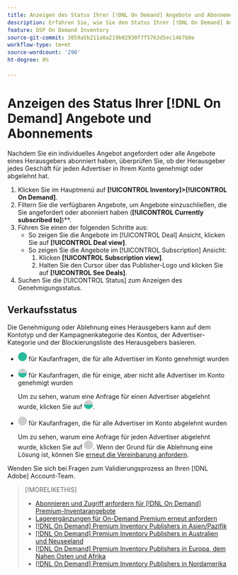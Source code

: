 ```yaml
---
title: Anzeigen des Status Ihrer [!DNL On Demand] Angebote und Abonnements
description: Erfahren Sie, wie Sie den Status Ihrer [!DNL On Demand] Angebote und Abonnements bearbeiten.
feature: DSP On Demand Inventory
source-git-commit: 3059a5b211a8a219b02930f7f5763d5ec1467b8e
workflow-type: tm+mt
source-wordcount: '290'
ht-degree: 0%

---
```


# Anzeigen des Status Ihrer [!DNL On Demand] Angebote und Abonnements

Nachdem Sie ein individuelles Angebot angefordert oder alle Angebote eines Herausgebers abonniert haben, überprüfen Sie, ob der Herausgeber jedes Geschäft für jeden Advertiser in Ihrem Konto genehmigt oder abgelehnt hat.

1. Klicken Sie im Hauptmenü auf **[!UICONTROL Inventory]>[!UICONTROL On Demand]**.
1. Filtern Sie die verfügbaren Angebote, um Angebote einzuschließen, die Sie angefordert oder abonniert haben (**[!UICONTROL Currently subscribed to]**)**.
1. Führen Sie einen der folgenden Schritte aus:
   * So zeigen Sie die Angebote im [!UICONTROL Deal] Ansicht, klicken Sie auf **[!UICONTROL Deal view]**.
   * So zeigen Sie die Angebote im [!UICONTROL Subscription] Ansicht:
      1. Klicken **[!UICONTROL Subscription view]**.
      1. Halten Sie den Cursor über das Publisher-Logo und klicken Sie auf **[!UICONTROL See Deals]**.
1. Suchen Sie die [!UICONTROL Status] zum Anzeigen des Genehmigungsstatus.

## Verkaufsstatus

Die Genehmigung oder Ablehnung eines Herausgebers kann auf dem Kontotyp und der Kampagnenkategorie des Kontos, der Advertiser-Kategorie und der Blockierungsliste des Herausgebers basieren.

* ![vollständig genehmigt](/help/dsp/assets/approved.png) für Kaufanfragen, die für alle Advertiser im Konto genehmigt wurden

* ![teilweise genehmigt](/help/dsp/assets/partly-approved.png) für Kaufanfragen, die für einige, aber nicht alle Advertiser im Konto genehmigt wurden

   Um zu sehen, warum eine Anfrage für einen Advertiser abgelehnt wurde, klicken Sie auf ![teilweise genehmigt](/help/dsp/assets/partly-approved.png).

* ![Abgelehnt](/help/dsp/assets/denied.png) für Kaufanfragen, die für alle Advertiser im Konto abgelehnt wurden

   Um zu sehen, warum eine Anfrage für jeden Advertiser abgelehnt wurde, klicken Sie auf ![Abgelehnt](/help/dsp/assets/denied.png). Wenn der Grund für die Ablehnung eine Lösung ist, können Sie [erneut die Vereinbarung anfordern](/help/dsp/inventory/on-demand-inventory-rerequest.md).

Wenden Sie sich bei Fragen zum Validierungsprozess an Ihren [!DNL Adobe] Account-Team.

>[!MORELIKETHIS]
>
>* [Abonnieren und Zugriff anfordern für [!DNL On Demand] Premium-Inventarangebote](on-demand-inventory-subscribe.md)
>* [Lagerergänzungen für On-Demand Premium erneut anfordern](on-demand-inventory-rerequest.md)
>* [[!DNL On Demand] Premium Inventory Publishers in Asien/Pazifik](on-demand-inventory-publishers-apac.md)
>* [[!DNL On Demand] Premium Inventory Publishers in Australien und Neuseeland](on-demand-inventory-publishers-anz.md)
>* [[!DNL On Demand] Premium Inventory Publishers in Europa, dem Nahen Osten und Afrika](on-demand-inventory-publishers-emea.md)
>* [[!DNL On Demand] Premium Inventory Publishers in Nordamerika](on-demand-inventory-publishers-na.md)


